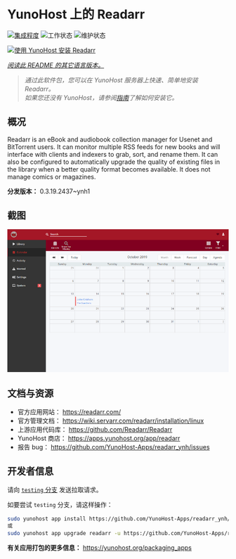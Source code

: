 <!--
注意：此 README 由 <https://github.com/YunoHost/apps/tree/master/tools/readme_generator> 自动生成
请勿手动编辑。
-->

# YunoHost 上的 Readarr

[![集成程度](https://dash.yunohost.org/integration/readarr.svg)](https://dash.yunohost.org/appci/app/readarr) ![工作状态](https://ci-apps.yunohost.org/ci/badges/readarr.status.svg) ![维护状态](https://ci-apps.yunohost.org/ci/badges/readarr.maintain.svg)

[![使用 YunoHost 安装 Readarr](https://install-app.yunohost.org/install-with-yunohost.svg)](https://install-app.yunohost.org/?app=readarr)

*[阅读此 README 的其它语言版本。](./ALL_README.md)*

> *通过此软件包，您可以在 YunoHost 服务器上快速、简单地安装 Readarr。*  
> *如果您还没有 YunoHost，请参阅[指南](https://yunohost.org/install)了解如何安装它。*

## 概况

Readarr is an eBook and audiobook collection manager for Usenet and BitTorrent users. It can monitor multiple RSS feeds for new books and will interface with clients and indexers to grab, sort, and rename them. It can also be configured to automatically upgrade the quality of existing files in the library when a better quality format becomes available. It does not manage comics or magazines.

**分发版本：** 0.3.19.2437~ynh1

## 截图

![Readarr 的截图](./doc/screenshots/calendar.png)

## 文档与资源

- 官方应用网站： <https://readarr.com/>
- 官方管理文档： <https://wiki.servarr.com/readarr/installation/linux>
- 上游应用代码库： <https://github.com/Readarr/Readarr>
- YunoHost 商店： <https://apps.yunohost.org/app/readarr>
- 报告 bug： <https://github.com/YunoHost-Apps/readarr_ynh/issues>

## 开发者信息

请向 [`testing` 分支](https://github.com/YunoHost-Apps/readarr_ynh/tree/testing) 发送拉取请求。

如要尝试 `testing` 分支，请这样操作：

```bash
sudo yunohost app install https://github.com/YunoHost-Apps/readarr_ynh/tree/testing --debug
或
sudo yunohost app upgrade readarr -u https://github.com/YunoHost-Apps/readarr_ynh/tree/testing --debug
```

**有关应用打包的更多信息：** <https://yunohost.org/packaging_apps>
